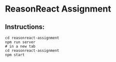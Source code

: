 # ReasonReact Assignment

## Instructions:

```
cd reasonreact-assignment 
npm run server
# in a new tab
cd reasonreact-assignment 
npm start
```